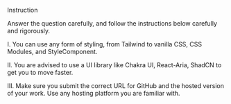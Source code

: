 Instruction

Answer the question carefully, and follow the instructions below carefully and rigorously.

I. You can use any form of styling, from Tailwind to vanilla CSS, CSS Modules, and StyleComponent.

II. You are advised to use a UI library like Chakra UI, React-Aria, ShadCN to get you to move faster.

III. Make sure you submit the correct URL for GitHub and the hosted version of your work. Use any hosting platform you are familiar with. 
